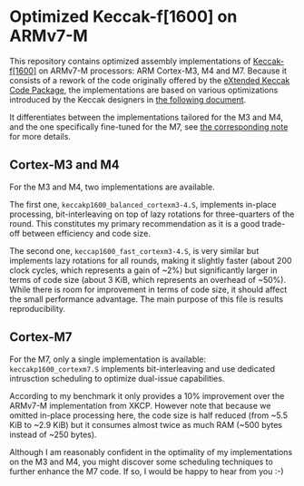 # Optimized Keccak-f[1600] on ARMv7-M

This repository contains optimized assembly implementations of [Keccak-f[1600]](https://keccak.team/keccak.html) on ARMv7-M processors: ARM Cortex-M3, M4 and M7.
Because it consists of a rework of the code originally offered by the [eXtended Keccak Code Package](https://github.com/XKCP/XKCP), the implementations are based on various optimizations introduced by the Keccak designers in [the following document](https://keccak.team/files/Keccak-implementation-3.2.pdf).

It differentiates between the implementations tailored for the M3 and M4, and the one specifically fine-tuned for the M7, see [the corresponding note](https://eprint.iacr.org/2023/) for more details.

## Cortex-M3 and M4
For the M3 and M4, two implementations are available.

The first one, `keccakp1600_balanced_cortexm3-4.S`, implements in-place processing, bit-interleaving on top of lazy rotations for three-quarters of the round. This constitutes my primary recommendation as it is a good trade-off between efficiency and code size.

The second one, `keccap1600_fast_cortexm3-4.S`, is very similar but implements lazy rotations for all rounds, making it slightly faster (about 200 clock cycles, which represents a gain of ~2%) but significantly larger in terms of code size (about 3 KiB, which represents an overhead of ~50%). While there is room for improvement in terms of code size, it should affect the small performance advantage. The main purpose of this file is results reproducibility.

## Cortex-M7
For the M7, only a single implementation is available: `keccakp1600_cortexm7.S` implements bit-interleaving and use dedicated intrusction scheduling to optimize dual-issue capabilities.

According to my benchmark it only provides a 10% improvement over the ARMv7-M implementation from XKCP.
However note that because we omitted in-place processing here, the code size is half reduced (from ~5.5 KiB to ~2.9 KiB) but it consumes almost twice as much RAM (~500 bytes instead of ~250 bytes).

Although I am reasonably confident in the optimality of my implementations on the M3 and M4, you might discover some scheduling techniques to further enhance the M7 code. If so, I would be happy to hear from you :-)
